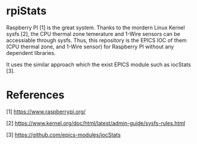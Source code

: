 # rpiStats

Raspberry PI [1] is the great system. Thanks to the mordern Linux Kernel sysfs [2], the CPU thermal zone temerature and 1-Wire sensors can be accessiable through sysfs. Thus, this repository is the EPICS IOC of them (CPU thermal zone, and 1-Wire sensor) for Raspberry PI without any dependent libraries.

It uses the similar approach which the exist EPICS module such as iocStats [3].


# References

[1] https://www.raspberrypi.org/

[2] https://www.kernel.org/doc/html/latest/admin-guide/sysfs-rules.html

[3] https://github.com/epics-modules/iocStats


